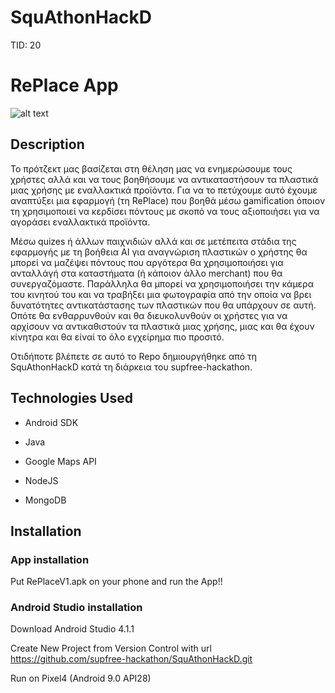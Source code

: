 # SquAthonHackD
TID: 20



# RePlace App
![alt text](https://github.com/supfree-hackathon/SquAthonHackD/blob/master/app/src/main/res/drawable-v24/logo.png)

## Description
Το πρότζεκτ μας βασίζεται στη θέληση μας να ενημερώσουμε τους χρήστες αλλά και να τους βοηθήσουμε να αντικαταστήσουν τα πλαστικά μιας χρήσης με εναλλακτικά προϊόντα. 
Για να το πετύχουμε αυτό έχουμε αναπτύξει μια εφαρμογή (τη RePlace) που βοηθά μέσω gamification όποιον τη χρησιμοποιεί να κερδίσει πόντους με σκοπό να τους αξιοποιήσει για να αγοράσει εναλλακτικά προϊόντα. 

Mέσω quizes ή άλλων παιχνιδιών αλλά και σε μετέπειτα στάδια της εφαρμογής με τη βοήθεια AI για αναγνώριση πλαστικών ο χρήστης θα μπορεί να μαζέψει πόντους που αργότερα θα χρησιμοποιήσει για ανταλλάγή στα καταστήματα (ή κάποιον άλλο merchant) που θα συνεργαζόμαστε. 
Παράλληλα θα μπορεί να χρησιμοποιήσει την κάμερα του κινητού του και να τραβήξει μια φωτογραφία από την οποία να βρει δυνατότητες αντικατάστασης των πλαστικών που θα υπάρχουν σε αυτή. 
Οπότε θα ενθαρρυνθούν και θα διευκολυνθούν οι χρήστες για να αρχίσουν να αντικαθιστούν τα πλαστικά μιας χρήσης, μιας και θα έχουν κίνητρα και θα είναί το όλο εγχείρημα πιο προσιτό.

Οτιδήποτε βλέπετε σε αυτό το Repo δημιουργήθηκε από τη SquAthonHackD κατά τη διάρκεια του supfree-hackathon.


## Technologies Used

- Android SDK

- Java

- Google Maps API

- NodeJS

- MongoDB



## Installation

### App installation

Put RePlaceV1.apk on your phone and run the App!!


### Android Studio installation

Download Android Studio 4.1.1

Create New Project from Version Control with url https://github.com/supfree-hackathon/SquAthonHackD.git

Run on Pixel4 (Android 9.0 API28)





